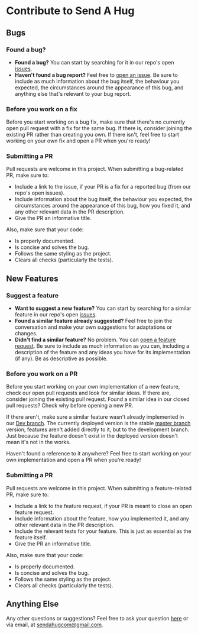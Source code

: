 # Contribute to Send A Hug

## Bugs

### Found a bug?

- **Found a bug?** You can start by searching for it in our repo's open [issues](https://github.com/sendahug/send-hug-frontend/issues).
- **Haven't found a bug report?** Feel free to [open an issue](https://github.com/sendahug/send-hug-frontend/issues/new?assignees=&labels=&template=bug_report.md&title=). Be sure to include as much information about the bug itself, the behaviour you expected, the circumstances around the appearance of this bug, and anything else that's relevant to your bug report.

### Before you work on a fix

Before you start working on a bug fix, make sure that there's no currently open pull request with a fix for the same bug. If there is, consider joining the existing PR rather than creating you own. If there isn't, feel free to start working on your own fix and open a PR when you're ready!

### Submitting a PR

Pull requests are welcome in this project. When submitting a bug-related PR, make sure to:

- Include a link to the issue, if your PR is a fix for a reported bug (from our repo's open issues).
- Include information about the bug itself, the behaviour you expected, the circumstances around the appearance of this bug, how you fixed it, and any other relevant data in the PR description.
- Give the PR an informative title.

Also, make sure that your code:

- Is properly documented.
- Is concise and solves the bug.
- Follows the same styling as the project.
- Clears all checks (particularly the tests).

## New Features

### Suggest a feature

- **Want to suggest a new feature?** You can start by searching for a similar feature in our repo's open [issues](https://github.com/sendahug/send-hug-frontend/issues).
- **Found a similar feature already suggested?** Feel free to join the conversation and make your own suggestions for adaptations or changes.
- **Didn't find a similar feature?** No problem. You can [open a feature request](https://github.com/sendahug/send-hug-frontend/issues/new?assignees=&labels=&template=feature_request.md&title=). Be sure to include as much information as you can, including a description of the feature and any ideas you have for its implementation (if any). Be as descriptive as possible.

### Before you work on a PR

Before you start working on your own implementation of a new feature, check our open pull requests and look for similar ideas. If there are, consider joining the existing pull request. Found a similar idea in our closed pull requests? Check why before opening a new PR.

If there aren't, make sure a similar feature wasn't already implemented in our [Dev branch](https://github.com/sendahug/send-hug-frontend/tree/Dev). The currently deployed version is the stable [master branch](https://github.com/sendahug/send-hug-frontend/tree/master) version; features aren't added directly to it, but to the development branch. Just because the feature doesn't exist in the deployed version doesn't mean it's not in the works.

Haven't found a reference to it anywhere? Feel free to start working on your own implementation and open a PR when you're ready!

### Submitting a PR

Pull requests are welcome in this project. When submitting a feature-related PR, make sure to:

- Include a link to the feature request, if your PR is meant to close an open feature request.
- Include information about the feature, how you implemented it, and any other relevant data in the PR description.
- Include the relevant tests for your feature. This is just as essential as the feature itself.
- Give the PR an informative title.

Also, make sure that your code:

- Is properly documented.
- Is concise and solves the bug.
- Follows the same styling as the project.
- Clears all checks (particularly the tests).

## Anything Else

Any other questions or suggestions? Feel free to ask your question [here](https://github.com/sendahug/send-hug-frontend/issues/new?assignees=&labels=&template=question.md&title=) or via email, at sendahugcom@gmail.com.
